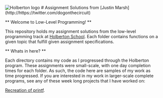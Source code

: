 <img src="https://www.holbertonschool.com/assets/holberton-logo-1cc451260ca3cd297def53f2250a9794810667c7ca7b5fa5879a569a457bf16f.png" alt="Holberton logo">
# Assignment Solutions from [Justin Marsh](http://https://twitter.com/dogonthecircuit)

** Welcome to Low-Level Programming! **

This repository holds my assignment solutions from the low-level programming 
track at [Holberton School](https://www.holbertonschool.com). Each folder contains functions on a given topic 
that fulfill given assignment specifications.

** Whats in here? **

Each directory contains my code as I progressed through the Holberton program. 
These assignments were small-scale, with one day completion times for each folder. 
As such, the code here are samples of my work as time progressed. If 
you are interested in my work in larger-scale complete programs, 
see any of these week long projects that I have worked on:

[Recreation of printf](https://github.com/j-tyler/printf).

